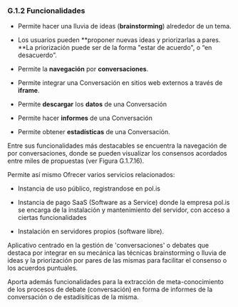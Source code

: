 ### G.1.2 Funcionalidades

* Permite hacer una lluvia de ideas \(**brainstorming**\) alrededor de un tema.

* Los usuarios pueden **proponer nuevas ideas y priorizarlas a pares. **La priorización puede ser de la forma "estar de acuerdo", o “en desacuerdo”.

* Permite la **navegación** por **conversaciones**.

* Permite integrar una Conversación en sitios web externos a través de **iframe**.

* Permite **descargar** los **datos** de una Conversación

* Permite hacer **informes** de una Conversación

* Permite obtener **estadísticas** de una Conversación.

Entre sus funcionalidades más destacables se encuentra la navegación de por conversaciones, donde se pueden visualizar los consensos acordados entre miles de propuestas \(ver Figura G.1.7.16\).

Permite así mismo Ofrecer varios servicios relacionados:

* Instancia de uso público, registrandose en pol.is

* Instancia de pago SaaS \(Software as a Service\) donde la empresa pol.is se encarga de la instalación y mantenimiento del servidor, con acceso a ciertas funcionalidades

* Instalación en servidores propios \(software libre\).



Aplicativo centrado en la gestión de 'conversaciones' o debates que destaca por integrar en su mecánica las técnicas brainstorming o lluvia de ideas y la priorización por pares de las mismas para facilitar el consenso o los acuerdos puntuales.

Aporta además funcionalidades para la extracción de meta-conocimiento de los procesos de debate \(conversación\) en forma de informes de la conversación o de estadísiticas de la misma.

